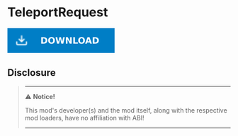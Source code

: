 # TeleportRequest

[![Download Latest TeleportRequest.dll](../.Resources/DownloadButtonEnabled.svg "Download Latest TeleportRequest.dll")](https://github.com/kafeijao/Kafe_CVR_Mods/releases/latest/download/TeleportRequest.dll)

## Disclosure

> ---
> ⚠️ **Notice!**
>
> This mod's developer(s) and the mod itself, along with the respective mod loaders, have no affiliation with ABI!
>
> ---
